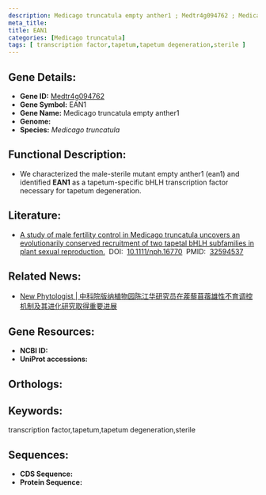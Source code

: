 ```yaml
---
description: Medicago truncatula empty anther1 ; Medtr4g094762 ; Medicago truncatula
meta_title:
title: EAN1
categories: [Medicago truncatula]
tags: [ transcription factor,tapetum,tapetum degeneration,sterile ]
---
```


## Gene Details:
- **Gene ID:**	[Medtr4g094762]()
- **Gene Symbol:** EAN1
- **Gene Name:** Medicago truncatula empty anther1
- **Genome:** []()
- **Species:** *Medicago truncatula*

## Functional Description:
   - We characterized the male-sterile mutant empty anther1 (ean1) and identified **EAN1** as a tapetum-specific bHLH transcription factor necessary for tapetum degeneration.

## Literature:
   - [A study of male fertility control in Medicago truncatula uncovers an evolutionarily conserved recruitment of two tapetal bHLH subfamilies in plant sexual reproduction.]( https://nph.onlinelibrary.wiley.com/doi/10.1111/nph.16770)&nbsp;&nbsp;DOI:&nbsp;&nbsp;[10.1111/nph.16770](https://nph.onlinelibrary.wiley.com/doi/10.1111/nph.16770)&nbsp;&nbsp;PMID:&nbsp;&nbsp;[32594537](https://pubmed.ncbi.nlm.nih.gov/32594537/)

## Related News:
   - [New Phytologist | 中科院版纳植物园陈江华研究员在蒺藜苜蓿雄性不育调控机制及其进化研究取得重要进展](https://mp.weixin.qq.com/s?__biz=Mzg3MDEwNDEyMg==&mid=2247491868&idx=4&sn=49ef0b5d8f735248c31329c93a1ca02b&chksm=ce904c49f9e7c55f0fb19d9a5a02eee0d4a23ccf35606df462a18a6cdd172389b78665a08281&scene=27#wechat_redirect)

## Gene Resources:
- **NCBI ID:** [](https://www.ncbi.nlm.nih.gov/gene/?term=)
- **UniProt accessions:** [](https://www.uniprot.org/uniprotkb//entry)

## Orthologs:


## Keywords:
transcription factor,tapetum,tapetum degeneration,sterile

## Sequences:
- **CDS Sequence:**
- **Protein Sequence:**
